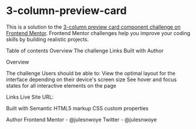 # 3-column-preview-card
This is a solution to the [3-column preview card component challenge on Frontend Mentor](https://www.frontendmentor.io/challenges/3column-preview-card-component-pH92eAR2-). Frontend Mentor challenges help you improve your coding skills by building realistic projects. 

Table of contents
Overview
The challenge
Links
Built with
Author

Overview

The challenge
Users should be able to:
View the optimal layout for the interface depending on their device's screen size
See hover and focus states for all interactive elements on the page

Links
Live Site URL: 

Built with
Semantic HTML5 markup
CSS custom properties

Author
Frontend Mentor - @julesnwoye
Twitter - @julesnwoye

